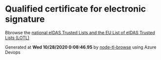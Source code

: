 # Qualified certificate for electronic signature 
 Bbrowse the [national eIDAS Trusted Lists and the EU List of eIDAS Trusted Lists (LOTL)](https://webgate.ec.europa.eu/tl-browser/#/) 
 
 
Generated at **Wed 10/28/2020  0:08:46.95** by [node-tl-browse](https://github.com/ymedlop/node-tl-browser) using Azure Devops 
